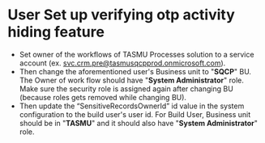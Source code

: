 # User Set up verifying otp activity hiding feature

- Set owner of the workflows of TASMU Processes solution to a service account (ex. svc.crm.pre@tasmusqcpprod.onmicrosoft.com).
- Then change the aforementioned user's Business unit to "**SQCP**" BU. The Owner of work flow should have "**System Administrator**" role. Make sure the security role is assigned again after changing BU (because roles gets removed while changing BU).
- Then update the “SensitiveRecordsOwnerId” id value in the system configuration to the build user's user id. For Build User, Business unit should be in "**TASMU**" and it should also have "**System Administrator**" role.